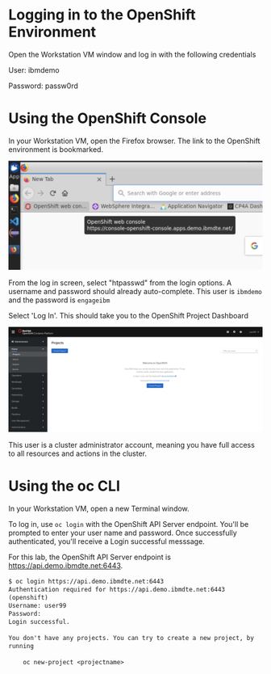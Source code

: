 # Logging in to the OpenShift Environment

Open the Workstation VM window and log in with the following credentials

User: ibmdemo

Password: passw0rd

# Using the OpenShift Console

In your Workstation VM, open the Firefox browser. The link to the OpenShift environment is bookmarked.

![](img/ocp-bookmark.png)

From the log in screen, select "htpasswd" from the login options. A username and password should already auto-complete. This user is `ibmdemo` and the password is `engageibm`

Select 'Log In'. This should take you to the OpenShift Project Dashboard

![](img/project-dashboard.png)

This user is a cluster administrator account, meaning you have full access to all resources and actions in the cluster.

# Using the oc CLI

In your Workstation VM, open a new Terminal window.

To log in, use `oc login` with the OpenShift API Server endpoint. You'll be prompted to enter your user name and password. Once successfully authenticated, you'll receive a Login successful messsage.

For this lab, the  OpenShift API Server endpoint is https://api.demo.ibmdte.net:6443.

```
$ oc login https://api.demo.ibmdte.net:6443
Authentication required for https://api.demo.ibmdte.net:6443 (openshift)
Username: user99
Password: 
Login successful.

You don't have any projects. You can try to create a new project, by running

    oc new-project <projectname>
```



